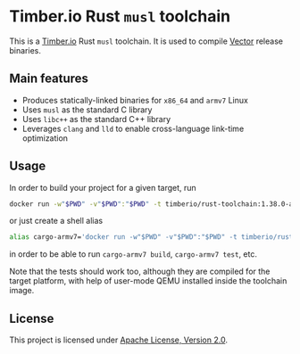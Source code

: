 # Timber.io Rust `musl` toolchain

This is a [Timber.io](https://timber.io) Rust `musl` toolchain. It is used to compile
[Vector](http://github.com/timberio/vector) release binaries.

## Main features
* Produces statically-linked binaries for `x86_64` and `armv7` Linux
* Uses `musl` as the standard C library
* Uses `libc++` as the standard C++ library
* Leverages `clang` and `lld` to enable cross-language link-time optimization

## Usage

In order to build your project for a given target, run

```sh
docker run -w"$PWD" -v"$PWD":"$PWD" -t timberio/rust-toolchain:1.38.0-armv7-unknown-linux-musl cargo build
```

or just create a shell alias

```sh
alias cargo-armv7='docker run -w"$PWD" -v"$PWD":"$PWD" -t timberio/rust-toolchain:1.38.0-armv7-unknown-linux-musl cargo'
```

in order to be able to run `cargo-armv7 build`, `cargo-armv7 test`, etc.

Note that the tests should work too, although they are compiled for the target platform, with help of user-mode QEMU
installed inside the toolchain image.

## License

This project is licensed under [Apache License, Version 2.0](LICENSE).
